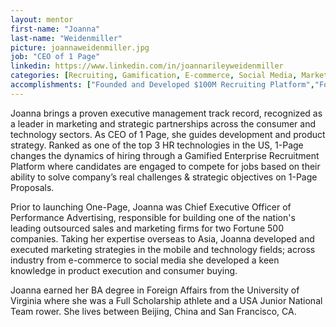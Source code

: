```yaml
---
layout: mentor
first-name: "Joanna"
last-name: "Weidenmiller"
picture: joannaweidenmiller.jpg
job: "CEO of 1 Page"
linkedin: https://www.linkedin.com/in/joannarileyweidenmiller
categories: [Recruiting, Gamification, E-commerce, Social Media, Marketing, Business Development, Customer Acquisition, Strategic Partnerships]
accomplishments: ["Founded and Developed $100M Recruiting Platform","Former Advisor and Partner at 360 Fashion Network","Expert in Recruiting and Team Building"]
---
```

Joanna brings a proven executive management track record, recognized as a leader in marketing and strategic partnerships across the consumer and technology sectors. As CEO of 1 Page, she guides development and product strategy. Ranked as one of the top 3 HR technologies in the US, 1-Page changes the dynamics of hiring through a Gamified Enterprise Recruitment Platform where candidates are engaged to compete for jobs based on their ability to solve company’s real challenges & strategic objectives on 1-Page Proposals. 

Prior to launching One-Page, Joanna was Chief Executive Officer of Performance Advertising, responsible for building one of the nation's leading outsourced sales and marketing firms for two Fortune 500 companies. Taking her expertise overseas to Asia, Joanna developed and executed marketing strategies in the mobile and technology fields; across industry from e-commerce to social media she developed a keen knowledge in product execution and consumer buying. 

Joanna earned her BA degree in Foreign Affairs from the University of Virginia where she was a Full Scholarship athlete and a USA Junior National Team rower. She lives between Beijing, China and San Francisco, CA.

